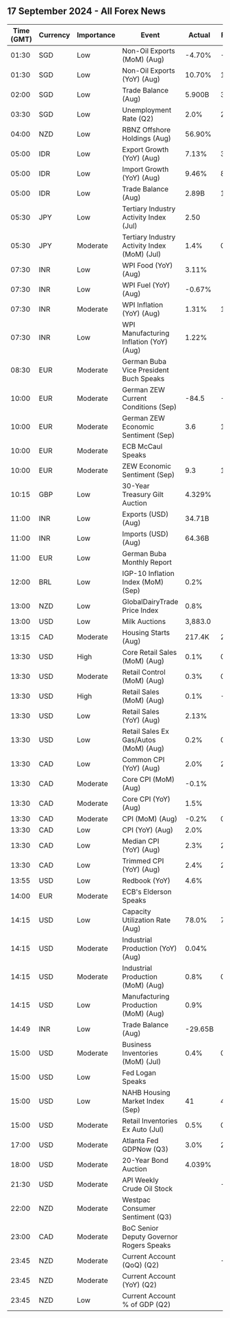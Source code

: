 ## 17 September 2024 - All Forex News

| Time (GMT) | Currency | Importance | Event | Actual | Forecast | Previous |
|------|----------|------------|-------|--------|----------|----------|
| 01:30 | SGD | Low | Non-Oil Exports (MoM) (Aug) | -4.70% | -3.30% | 12.20% |
| 01:30 | SGD | Low | Non-Oil Exports (YoY) (Aug) | 10.70% | 15.00% | 15.70% |
| 02:00 | SGD | Low | Trade Balance (Aug) | 5.900B | 3.830B | 6.544B |
| 03:30 | SGD | Low | Unemployment Rate (Q2) | 2.0% | 2.0% | 2.0% |
| 04:00 | NZD | Low | RBNZ Offshore Holdings (Aug) | 56.90% |  | 56.30% |
| 05:00 | IDR | Low | Export Growth (YoY) (Aug) | 7.13% | 3.83% | 6.60% |
| 05:00 | IDR | Low | Import Growth (YoY) (Aug) | 9.46% | 8.15% | 11.07% |
| 05:00 | IDR | Low | Trade Balance (Aug) | 2.89B | 1.96B | 0.50B |
| 05:30 | JPY | Low | Tertiary Industry Activity Index (Jul) | 2.50 |  | 1.50 |
| 05:30 | JPY | Moderate | Tertiary Industry Activity Index (MoM) (Jul) | 1.4% | 0.8% | -1.2% |
| 07:30 | INR | Low | WPI Food (YoY) (Aug) | 3.11% |  | 3.45% |
| 07:30 | INR | Low | WPI Fuel (YoY) (Aug) | -0.67% |  | 1.72% |
| 07:30 | INR | Moderate | WPI Inflation (YoY) (Aug) | 1.31% | 1.80% | 2.04% |
| 07:30 | INR | Low | WPI Manufacturing Inflation (YoY) (Aug) | 1.22% |  | 1.58% |
| 08:30 | EUR | Moderate | German Buba Vice President Buch Speaks |  |  |  |
| 10:00 | EUR | Moderate | German ZEW Current Conditions (Sep) | -84.5 | -80.0 | -77.3 |
| 10:00 | EUR | Moderate | German ZEW Economic Sentiment (Sep) | 3.6 | 17.1 | 19.2 |
| 10:00 | EUR | Moderate | ECB McCaul Speaks |  |  |  |
| 10:00 | EUR | Moderate | ZEW Economic Sentiment (Sep) | 9.3 | 16.3 | 17.9 |
| 10:15 | GBP | Low | 30-Year Treasury Gilt Auction | 4.329% |  | 4.636% |
| 11:00 | INR | Low | Exports (USD) (Aug) | 34.71B |  | 33.98B |
| 11:00 | INR | Low | Imports (USD) (Aug) | 64.36B |  | 57.48B |
| 11:00 | EUR | Low | German Buba Monthly Report |  |  |  |
| 12:00 | BRL | Low | IGP-10 Inflation Index (MoM) (Sep) | 0.2% |  | 0.7% |
| 13:00 | NZD | Low | GlobalDairyTrade Price Index | 0.8% |  | -0.4% |
| 13:00 | USD | Low | Milk Auctions | 3,883.0 |  | 3,833.0 |
| 13:15 | CAD | Moderate | Housing Starts (Aug) | 217.4K | 252.0K | 279.8K |
| 13:30 | USD | High | Core Retail Sales (MoM) (Aug) | 0.1% | 0.2% | 0.4% |
| 13:30 | USD | Moderate | Retail Control (MoM) (Aug) | 0.3% | 0.3% | 0.4% |
| 13:30 | USD | High | Retail Sales (MoM) (Aug) | 0.1% | -0.2% | 1.1% |
| 13:30 | USD | Low | Retail Sales (YoY) (Aug) | 2.13% |  | 2.86% |
| 13:30 | USD | Low | Retail Sales Ex Gas/Autos (MoM) (Aug) | 0.2% | 0.3% | 0.4% |
| 13:30 | CAD | Low | Common CPI (YoY) (Aug) | 2.0% | 2.2% | 2.2% |
| 13:30 | CAD | Moderate | Core CPI (MoM) (Aug) | -0.1% |  | 0.3% |
| 13:30 | CAD | Moderate | Core CPI (YoY) (Aug) | 1.5% |  | 1.7% |
| 13:30 | CAD | Moderate | CPI (MoM) (Aug) | -0.2% | 0.0% | 0.4% |
| 13:30 | CAD | Low | CPI (YoY) (Aug) | 2.0% |  | 2.5% |
| 13:30 | CAD | Low | Median CPI (YoY) (Aug) | 2.3% | 2.2% | 2.4% |
| 13:30 | CAD | Low | Trimmed CPI (YoY) (Aug) | 2.4% | 2.5% | 2.7% |
| 13:55 | USD | Low | Redbook (YoY) | 4.6% |  | 6.5% |
| 14:00 | EUR | Moderate | ECB's Elderson Speaks |  |  |  |
| 14:15 | USD | Low | Capacity Utilization Rate (Aug) | 78.0% | 77.9% | 77.4% |
| 14:15 | USD | Moderate | Industrial Production (YoY) (Aug) | 0.04% |  | -0.74% |
| 14:15 | USD | Moderate | Industrial Production (MoM) (Aug) | 0.8% | 0.2% | -0.9% |
| 14:15 | USD | Low | Manufacturing Production (MoM) (Aug) | 0.9% |  | -0.7% |
| 14:49 | INR | Low | Trade Balance (Aug) | -29.65B |  | -23.50B |
| 15:00 | USD | Moderate | Business Inventories (MoM) (Jul) | 0.4% | 0.3% | 0.3% |
| 15:00 | USD | Low | Fed Logan Speaks |  |  |  |
| 15:00 | USD | Low | NAHB Housing Market Index (Sep) | 41 | 41 | 39 |
| 15:00 | USD | Moderate | Retail Inventories Ex Auto (Jul) | 0.5% | 0.5% | 0.3% |
| 17:00 | USD | Moderate | Atlanta Fed GDPNow (Q3) | 3.0% | 2.5% | 2.5% |
| 18:00 | USD | Moderate | 20-Year Bond Auction | 4.039% |  | 4.160% |
| 21:30 | USD | Moderate | API Weekly Crude Oil Stock |  | -0.100M | -2.790M |
| 22:00 | NZD | Moderate | Westpac Consumer Sentiment (Q3) |  |  | 82.2 |
| 23:00 | CAD | Moderate | BoC Senior Deputy Governor Rogers Speaks |  |  |  |
| 23:45 | NZD | Moderate | Current Account (QoQ) (Q2) |  | -3.95B | -4.36B |
| 23:45 | NZD | Moderate | Current Account (YoY) (Q2) |  |  | -27.64B |
| 23:45 | NZD | Low | Current Account % of GDP (Q2) |  |  | -6.80% |
